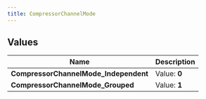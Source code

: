 ```yaml
---
title: CompressorChannelMode
---
```


## Values

| Name | Description |
| ---- | ----------- |
| **CompressorChannelMode\_Independent** | Value: **0** |
| **CompressorChannelMode\_Grouped** | Value: **1** |


